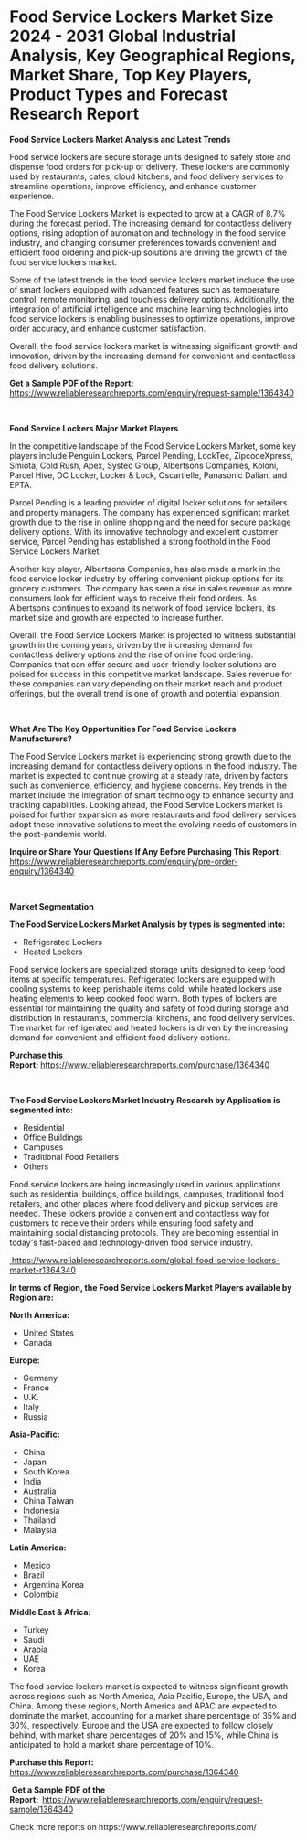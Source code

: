 <p><h1>Food Service Lockers Market Size 2024 - 2031 Global Industrial Analysis, Key Geographical Regions, Market Share, Top Key Players, Product Types and Forecast Research Report</h1></p><p><strong>Food Service Lockers Market Analysis and Latest Trends</strong></p>
<p><p>Food service lockers are secure storage units designed to safely store and dispense food orders for pick-up or delivery. These lockers are commonly used by restaurants, cafes, cloud kitchens, and food delivery services to streamline operations, improve efficiency, and enhance customer experience.</p><p>The Food Service Lockers Market is expected to grow at a CAGR of 8.7% during the forecast period. The increasing demand for contactless delivery options, rising adoption of automation and technology in the food service industry, and changing consumer preferences towards convenient and efficient food ordering and pick-up solutions are driving the growth of the food service lockers market.</p><p>Some of the latest trends in the food service lockers market include the use of smart lockers equipped with advanced features such as temperature control, remote monitoring, and touchless delivery options. Additionally, the integration of artificial intelligence and machine learning technologies into food service lockers is enabling businesses to optimize operations, improve order accuracy, and enhance customer satisfaction.</p><p>Overall, the food service lockers market is witnessing significant growth and innovation, driven by the increasing demand for convenient and contactless food delivery solutions.</p></p>
<p><strong>Get a Sample PDF of the Report:&nbsp;</strong> <a href="https://www.reliableresearchreports.com/enquiry/request-sample/1364340">https://www.reliableresearchreports.com/enquiry/request-sample/1364340</a></p>
<p>&nbsp;</p>
<p><strong>Food Service Lockers Major Market Players</strong></p>
<p><p>In the competitive landscape of the Food Service Lockers Market, some key players include Penguin Lockers, Parcel Pending, LockTec, ZipcodeXpress, Smiota, Cold Rush, Apex, Systec Group, Albertsons Companies, Koloni, Parcel Hive, DC Locker, Locker & Lock, Oscartielle, Panasonic Dalian, and EPTA.</p><p>Parcel Pending is a leading provider of digital locker solutions for retailers and property managers. The company has experienced significant market growth due to the rise in online shopping and the need for secure package delivery options. With its innovative technology and excellent customer service, Parcel Pending has established a strong foothold in the Food Service Lockers Market.</p><p>Another key player, Albertsons Companies, has also made a mark in the food service locker industry by offering convenient pickup options for its grocery customers. The company has seen a rise in sales revenue as more consumers look for efficient ways to receive their food orders. As Albertsons continues to expand its network of food service lockers, its market size and growth are expected to increase further.</p><p>Overall, the Food Service Lockers Market is projected to witness substantial growth in the coming years, driven by the increasing demand for contactless delivery options and the rise of online food ordering. Companies that can offer secure and user-friendly locker solutions are poised for success in this competitive market landscape. Sales revenue for these companies can vary depending on their market reach and product offerings, but the overall trend is one of growth and potential expansion.</p></p>
<p>&nbsp;</p>
<p><strong>What Are The Key Opportunities For Food Service Lockers Manufacturers?</strong></p>
<p><p>The Food Service Lockers market is experiencing strong growth due to the increasing demand for contactless delivery options in the food industry. The market is expected to continue growing at a steady rate, driven by factors such as convenience, efficiency, and hygiene concerns. Key trends in the market include the integration of smart technology to enhance security and tracking capabilities. Looking ahead, the Food Service Lockers market is poised for further expansion as more restaurants and food delivery services adopt these innovative solutions to meet the evolving needs of customers in the post-pandemic world.</p></p>
<p><strong>Inquire or Share Your Questions If Any Before Purchasing This Report:</strong> <a href="https://www.reliableresearchreports.com/enquiry/pre-order-enquiry/1364340">https://www.reliableresearchreports.com/enquiry/pre-order-enquiry/1364340</a></p>
<p>&nbsp;</p>
<p><strong>Market Segmentation</strong></p>
<p><strong>The Food Service Lockers Market Analysis by types is segmented into:</strong></p>
<p><ul><li>Refrigerated Lockers</li><li>Heated Lockers</li></ul></p>
<p><p>Food service lockers are specialized storage units designed to keep food items at specific temperatures. Refrigerated lockers are equipped with cooling systems to keep perishable items cold, while heated lockers use heating elements to keep cooked food warm. Both types of lockers are essential for maintaining the quality and safety of food during storage and distribution in restaurants, commercial kitchens, and food delivery services. The market for refrigerated and heated lockers is driven by the increasing demand for convenient and efficient food delivery options.</p></p>
<p><strong>Purchase this Report:&nbsp;</strong><a href="https://www.reliableresearchreports.com/purchase/1364340">https://www.reliableresearchreports.com/purchase/1364340</a></p>
<p>&nbsp;</p>
<p><strong>The Food Service Lockers Market Industry Research by Application is segmented into:</strong></p>
<p><ul><li>Residential</li><li>Office Buildings</li><li>Campuses</li><li>Traditional Food Retailers</li><li>Others</li></ul></p>
<p><p>Food service lockers are being increasingly used in various applications such as residential buildings, office buildings, campuses, traditional food retailers, and other places where food delivery and pickup services are needed. These lockers provide a convenient and contactless way for customers to receive their orders while ensuring food safety and maintaining social distancing protocols. They are becoming essential in today's fast-paced and technology-driven food service industry.</p></p>
<p><a href="https://www.reliableresearchreports.com/global-food-service-lockers-market-r1364340">&nbsp;https://www.reliableresearchreports.com/global-food-service-lockers-market-r1364340</a></p>
<p><strong>In terms of Region, the Food Service Lockers Market Players available by Region are:</strong></p>
<p>
    <p> <strong> North America: </strong>
        <ul>
            <li>United States</li>
            <li>Canada</li>
        </ul>
        </p> 
    <p> <strong> Europe: </strong>
        <ul>
            <li>Germany</li>
            <li>France</li>
            <li>U.K.</li>
            <li>Italy</li>
            <li>Russia</li>
        </ul>
        </p> 
    <p> <strong> Asia-Pacific: </strong>
        <ul>
            <li>China</li>
            <li>Japan</li>
            <li>South Korea</li>
            <li>India</li>
            <li>Australia</li>
            <li>China Taiwan</li>
            <li>Indonesia</li>
            <li>Thailand</li>
            <li>Malaysia</li>
        </ul>
        </p> 
    <p> <strong> Latin America: </strong>
        <ul>
            <li>Mexico</li>
            <li>Brazil</li>
            <li>Argentina Korea</li>
            <li>Colombia</li>
        </ul>
        </p> 
    <p> <strong> Middle East & Africa: </strong>
        <ul>
            <li>Turkey</li>
            <li>Saudi</li>
            <li>Arabia</li>
            <li>UAE</li>
            <li>Korea</li>
        </ul>
    </p>
    </p>
<p><p>The food service lockers market is expected to witness significant growth across regions such as North America, Asia Pacific, Europe, the USA, and China. Among these regions, North America and APAC are expected to dominate the market, accounting for a market share percentage of 35% and 30%, respectively. Europe and the USA are expected to follow closely behind, with market share percentages of 20% and 15%, while China is anticipated to hold a market share percentage of 10%.</p></p>
<p><strong>Purchase this Report: </strong><a href="https://www.reliableresearchreports.com/purchase/1364340">https://www.reliableresearchreports.com/purchase/1364340</a></p>
<p>&nbsp;<strong>Get a Sample PDF of the Report:&nbsp;&nbsp;</strong><a href="https://www.reliableresearchreports.com/enquiry/request-sample/1364340">https://www.reliableresearchreports.com/enquiry/request-sample/1364340</a></p>
<p><strong></strong></p>
<p>Check more reports on https://www.reliableresearchreports.com/</p>